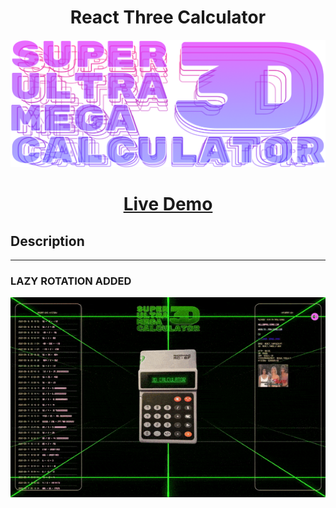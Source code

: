 # <center>React Three Calculator</center>

![image info](./src/assets/logow.png)

# <center>[Live Demo](https://pavlienko.com/projects/three-calculator)</center>

<!-- - **Buttons count:**
  - width: **4** blocks
  - height: **5** blocks -->

## Description
___

### LAZY ROTATION ADDED

![image info](./src/assets/readme-banner-gif-01.gif)
